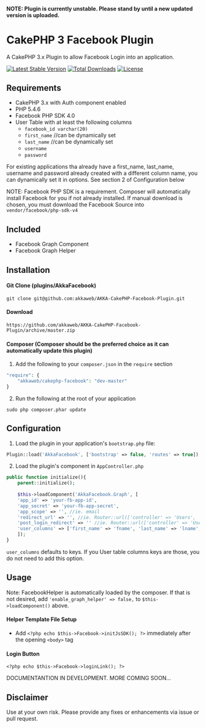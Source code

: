 #### NOTE: Plugin is currently unstable. Please stand by until a new updated version is uploaded.

# CakePHP 3 Facebook Plugin

A CakePHP 3.x Plugin to allow Facebook Login into an application.

[![Latest Stable Version](https://poser.pugx.org/akkaweb/cakephp-facebook/version.svg)](https://packagist.org/packages/akkaweb/cakephp-facebook) 
[![Total Downloads](https://poser.pugx.org/akkaweb/cakephp-facebook/downloads.svg)](https://packagist.org/packages/akkaweb/cakephp-facebook)
[![License](https://poser.pugx.org/akkaweb/cakephp-facebook/license.svg)](https://packagist.org/packages/akkaweb/cakephp-facebook)

## Requirements
- CakePHP 3.x with Auth component enabled
- PHP 5.4.6
- Facebook PHP SDK 4.0
- User Table with at least the following columns
    * `facebook_id varchar(20)`
    * `first_name` //can be dynamically set
    * `last_name` //can be dynamically set
    * `username`
    * `password`

For existing applications tha already have a first_name, last_name, username and password already created with a different column name, you can dynamically set it in options. See section 2 of Configuration below

NOTE: Facebook PHP SDK is a requirement. Composer will automatically install Facebook for you if not already installed. If manual download is chosen, you must download the Facebook Source into `vendor/facebook/php-sdk-v4`

## Included
- Facebook Graph Component
- Facebook Graph Helper

## Installation

#### Git Clone (plugins/AkkaFacebook)
`git clone git@github.com:akkaweb/AKKA-CakePHP-Facebook-Plugin.git`

#### Download
`https://github.com/akkaweb/AKKA-CakePHP-Facebook-Plugin/archive/master.zip`

#### Composer (Composer should be the preferred choice as it can automatically update this plugin)

1. Add the following to your `composer.json` in the `require` section

```php
"require": {
	"akkaweb/cakephp-facebook": "dev-master"
}
```

2. Run the following at the root of your application

```
sudo php composer.phar update
```



## Configuration

1. Load the plugin in your application's `bootstrap.php` file:

```php
Plugin::load('AkkaFacebook', ['bootstrap' => false, 'routes' => true]);
```

2. Load the plugin's component in `AppController.php` 
```php
public function initialize(){
    parent::initialize();
    
    $this->loadComponent('AkkaFacebook.Graph', [
	'app_id' => 'your-fb-app-id',
	'app_secret' => 'your-fb-app-secret',
	'app_scope' => '', //ie. email
	'redirect_url' => '', //ie. Router::url(['controller' => 'Users', 'action' => 'login'], TRUE),
	'post_login_redirect' => '' //ie. Router::url(['controller' => 'Users', 'action' => 'account'], TRUE)
	'user_columns' => ['first_name' => 'fname', 'last_name' => 'lname', 'username' => 'uname', 'password' => 'pass'] //not required
    ]);
}
```

`user_columns` defaults to keys. If you User table columns keys are those, you do not need to add this option.

## Usage

Note: FacebookHelper is automatically loaded by the composer. If that is not desired, add `'enable_graph_helper' => false,` to `$this->loadComponent()` above.

#### Helper Template File Setup

- Add `<?php echo $this->Facebook->initJsSDK(); ?>` immediately after the opening `<body>` tag

#### Login Button

`<?php echo $this->Facebook->loginLink(); ?>`



DOCUMENTANTION IN DEVELOPMENT. MORE COMING SOON...


## Disclaimer
Use at your own risk. Please provide any fixes or enhancements via issue or pull request.
